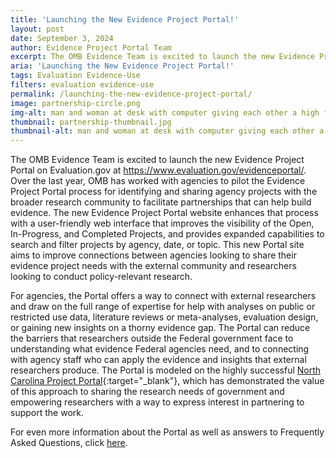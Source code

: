 ```yaml
---
title: 'Launching the New Evidence Project Portal!'
layout: post
date: September 3, 2024
author: Evidence Project Portal Team
excerpt: The OMB Evidence Team is excited to launch the new Evidence Project Portal on Evaluation.gov...
aria: 'Launching the New Evidence Project Portal!'
tags: Evaluation Evidence-Use
filters: evaluation evidence-use
permalink: /launching-the-new-evidence-project-portal/
image: partnership-circle.png
img-alt: man and woman at desk with computer giving each other a high five
thumbnail: partnership-thumbnail.jpg
thumbnail-alt: man and woman at desk with computer giving each other a high five
---
```


The OMB Evidence Team is excited to launch the new Evidence Project Portal on Evaluation.gov at <https://www.evaluation.gov/evidenceportal/>. Over the last year, OMB has worked with agencies to pilot the Evidence Project Portal process for identifying and sharing agency projects with the broader research community to facilitate partnerships that can help build evidence. The new Evidence Project Portal website enhances that process with a user-friendly web interface that improves the visibility of the Open, In-Progress, and Completed Projects, and provides expanded capabilities to search and filter projects by agency, date, or topic. This new Portal site aims to improve connections between agencies looking to share their evidence project needs with the external community and researchers looking to conduct policy-relevant research.

For agencies, the Portal offers a way to connect with external researchers and draw on the full range of expertise for help with analyses on public or restricted use data, literature reviews or meta-analyses, evaluation design, or gaining new insights on a thorny evidence gap. The Portal can reduce the barriers that researchers outside the Federal government face to understanding what evidence Federal agencies need, and to connecting with agency staff who can apply the evidence and insights that external researchers produce. The Portal is modeled on the highly successful [North Carolina Project Portal](https://projectportal.nc.gov/){:target="_blank"}, which has demonstrated the value of this approach to sharing the research needs of government and empowering researchers with a way to express interest in partnering to support the work.

For even more information about the Portal as well as answers to Frequently Asked Questions, click <a href="{{site.baseurl}}/evidenceportal/about/" aria-label="more about the new evidence project portal" target="_blank">here</a>.